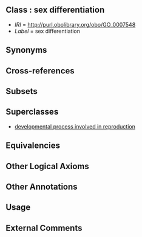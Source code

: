 
## Class : sex differentiation

 * *IRI* = http://purl.obolibrary.org/obo/GO_0007548
 * *Label* = sex differentiation

## Synonyms


## Cross-references


## Subsets


## Superclasses

 * [developmental process involved in reproduction](../../GO/06/GO_0003006.md)

## Equivalencies


## Other Logical Axioms


## Other Annotations


## Usage


## External Comments

